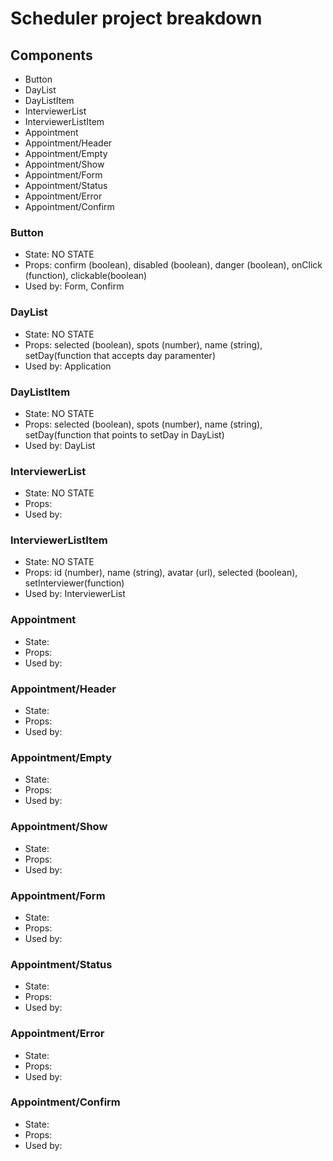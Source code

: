 # Scheduler project breakdown

## Components

- Button
- DayList
- DayListItem
- InterviewerList
- InterviewerListItem
- Appointment
- Appointment/Header
- Appointment/Empty
- Appointment/Show
- Appointment/Form
- Appointment/Status
- Appointment/Error
- Appointment/Confirm

### Button

- State: NO STATE
- Props: confirm (boolean), disabled (boolean), danger (boolean), onClick (function), clickable(boolean)
- Used by: Form, Confirm

### DayList

- State: NO STATE
- Props: selected (boolean), spots (number), name (string), setDay(function that accepts day paramenter)
- Used by: Application

### DayListItem

- State: NO STATE
- Props: selected (boolean), spots (number), name (string), setDay(function that points to setDay in DayList)
- Used by: DayList

### InterviewerList

- State: NO STATE
- Props:
- Used by:

### InterviewerListItem

- State: NO STATE
- Props: id (number), name (string), avatar (url), selected (boolean), setInterviewer(function)
- Used by: InterviewerList

### Appointment

- State:
- Props:
- Used by:

### Appointment/Header

- State:
- Props:
- Used by:

### Appointment/Empty

- State:
- Props:
- Used by:

### Appointment/Show

- State:
- Props:
- Used by:

### Appointment/Form

- State:
- Props:
- Used by:

### Appointment/Status

- State:
- Props:
- Used by:

### Appointment/Error

- State:
- Props:
- Used by:

### Appointment/Confirm

- State:
- Props:
- Used by:
